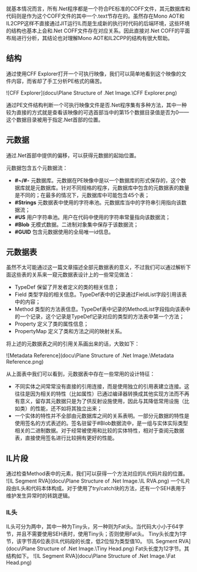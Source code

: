就基本情况而言，所有.Net程序都是一个符合PE标准的COFF文件，其元数据库和代码则是作为这个COFF文件的其中一个.text节存在的。虽然存在Mono AOT和IL2CPP这样不直接通过JIT运行IL而是生成新的执行时代码的后端环境，这些环境的结构也基本上会和.Net COFF文件存在对应关系。因此直接对.Net COFF的平面布局进行分析，其结论也对理解Mono AOT和IL2CPP的结构有很大帮助。

## 结构
通过使用CFF Explorer打开一个可执行映像，我们可以简单地看到这个映像的文件内容，而省却了手工分析PE格式的痛苦。

![CFF Explorer](docu\Plane Structure of .Net Image.\CFF Explorer.png)

通过PE文件结构判断一个可执行映像文件是否.Net程序集有多种方法，其中一种较为直接的方式就是查看该映像的可选首部当中的第15个数据目录值是否为0——这个数据目录被用于指定.Net首部的位置。

## 元数据
通过.Net首部中提供的偏移，可以获得元数据的起始位置。

元数据包含五个元数据流：
- **#~/#-** 元数据库。元数据在PE映像中是以一个数据库的形式保存的，这个数据库就是元数据库。针对不同规格的程序，元数据库中包含的元数据表的数量是不同的；在最多的情况下，元数据库中可能包含45个表；
- **#Strings**  元数据表中使用的字符串池。元数据库当中的字符串引用指向该数据流；
- **#US**       用户字符串池。用户在代码中使用的字符串常量指向该数据流；
- **#Blob**     无模式数据。二进制对象集中保存于该数据流；
- **#GUID**     包含元数据使用的全局唯一id信息。

## 元数据表
虽然不太可能通过这一篇文章描述全部元数据表的意义，不过我们可以通过解析下面这些表的关系来一窥元数据表设计上的一些常见做法：
  - TypeDef 保留了开发者定义的类的相关信息；
  - Field   类型字段的相关信息。TypeDef表中的记录通过FieldList字段引用该表中的内容；
  - Method  类型的方法表信息。TypeDef表中记录的MethodList字段指向该表中的一个记录，这个记录是TypeDef记录对应的类型的方法表中第一个方法；
  - Property 定义了类的属性信息；
  - PropertyMap 定义了类和方法之间的映射关系。

将上述的元数据表之间的引用关系画出来的话，大致如下：

![Metadata Reference](docu\Plane Structure of .Net Image.\Metadata Reference.png)

从上面表中我们可以看到，元数据表中存在一些常用的设计特征：
- 不同实体之间常常没有直接的引用连接，而是使用独立的引用表建立连接。这往往是因为相关的特性（比如属性）已通过编译器转换成其他实现方法而不再有意义，留存其元数据只是为了供反射设施使用，因此与其降低常用设施（比如类）的性能，还不如将其独立出来；
- 一个实体的特性并不全部由元数据库之间的关系表明。一部分元数据的特性是使用签名的方式表述的。签名驻留于#Blob数据流中，是一组与实体实际类型相关的二进制数据。对于经常被使用和比较的实体特性，相对于查阅元数据表，直接使用签名进行比较拥有更好的性能。

## IL片段
通过检查Method表中的元素，我们可以获得一个方法对应的IL代码片段的位置。
![IL Segment RVA](docu\Plane Structure of .Net Image.\IL RVA.png)
一个IL片段由IL头和代码本体构成。对于使用了try/catch块的方法，还有一个SEH表用于维护发生异常时的转跳逻辑。

### IL头
IL头可分为两中，其中一种为Tiny头，另一种则为Fat头。当代码大小小于64字节，并且不需要使用SEH表时，使用Tiny头；否则使用Fat头。
Tiny头长度为1字节，该字节高6位表示IL代码段的长度，低2位恒为类型值10。
![IL Segment RVA](docu\Plane Structure of .Net Image.\Tiny Head.png)
Fat头长度为12字节。其结构如下。
![IL Segment RVA](docu\Plane Structure of .Net Image.\Fat Head.png)
